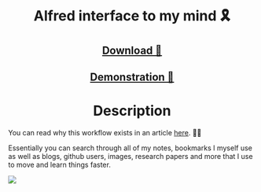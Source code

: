 <h1 align="center">Alfred interface to my mind 🎗</h1>

<h2 align="center"><a href="https://www.dropbox.com/s/bg3afy7wli7zuk2/nikivi%27s%20mind.alfredworkflow?dl=1"> Download 💾</a></h2>

<h2 align="center"><a href="http://quick.as/j0O2SvxLR"> Demonstration 🚀</a></h2>

<h1 align="center"> Description</h1>

You can read why this workflow exists in an article [here](https://medium.com/@NikitaVoloboev/opening-up-my-mind-%EF%B8%8F-575c8ece8a24). ✍🏻

Essentially you can search through all of my notes, bookmarks I myself use as well as blogs, github users, images, research papers and more that I use to move and learn things faster.

![](http://i.imgur.com/4wvJNy6.png)

